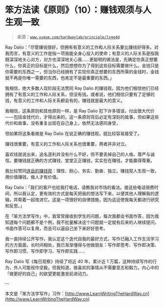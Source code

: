 # 笨方法读《原则》（10）：赚钱观须与人生观一致

> 来源：[`www.yuque.com/hardwaylab/principle/lsgg4d`](https://www.yuque.com/hardwaylab/principle/lsgg4d)



Ray Dalio：「尽管赚钱很好，但拥有有意义的工作和人际关系要比赚钱好得多。对我而言，有意义的工作是指一项我能全身心投入的使命；有意义的人际关系是指我既深深地关心对方，对方也深深地关心我……更聪明的做法是，先确定你真正想要什么，你真正的目标是什么，然后想想你为了得到这些目标需要做什么。金钱只是你需要的东西之一，但当你已经拥有了实现你真正想要的东西所需的金钱时，金钱就不再是你唯一需要的东西，也肯定不是最重要的东西。」 

我相信，绝大多数人现阶段无法赞同 Ray Dalio 的赚钱观，因为他们相信他们已经拥有了有意义的工作和人际关系，但没有钱。或者说，他们相信只要有了足够的钱，有意义的工作和人际关系都会有的，赚钱就是最大的意义。 

我相信，这条原则和其他原则一样，是 Ray Dalio 犯下许多错误，付出很大代价——包括金钱代价，才得出来的，这一条原则背后必定有深刻的故事，但如果这些代价和故事，没有重复出现在自己身上，依然无法感同身受， 

但如果将这条看做是 Ray Dalio 在说正确的赚钱观，就比较容易接受了。 

赚钱很重要，有意义的工作和人际关系也很重要，两者并非对立。 

喜欢钱就说出来，追名逐利并没有什么不好，但不要丢掉自己的人格、尊严与诚信。要赚钱就正确的方式赚钱，堂堂正正赚钱，实实在在赚钱，才能赢得尊重。 

我比较赞同[连岳的赚钱观](http://blog.sina.com.cn/s/blog_c78caaec0102vtbf.html)：理性、耐心、务实、勤奋、独立。赚钱观人生观一致，用价值赚钱，做人才有价值。 

Ray Dalio：「我们的客户也给我打电话，请教我对市场的看法。接这些电话很费时间，所以我认定，更有效的方式是每天把我的想法写下来，以便其他人理解我的逻辑，并帮着一起改进它。这是一项很好的自律措施，因为这迫使我每天都进行研究和反思。」 

在「笨方法学写作」中，我常常接收到学生的问题，每次我都会书面作答，因为我知道每个问题都不是个例，我不批量解决这个问题就一定就有后来的人继续提问，书面作答可以复用，而且可以逼自己坐下来好好思考。 

我一直持续公开写作，我认定这个迭代自我的最好方式，写作已融入工作生活学习的方方面面，长时间相处，我已渐渐懂得与他做朋友：写作即思考、写作即决策、写作即习惯、写作即学习、写作即实践…… 

Ray Dalio 写《每日观察》持续了将近 40 年，累计近 1 万篇，这种持续写作的行为，外人可能视作坚毅，但我知道，做喜欢的事情从不需要意志和毅力，内心中的「做更好的自己」的欲望更能激发前进动力。 

-- 

本文是「笨方法学写作」习作：[http://www.LearnWritingTheHardWay.cn](http://www.LearnWritingTheHardWay.cn)